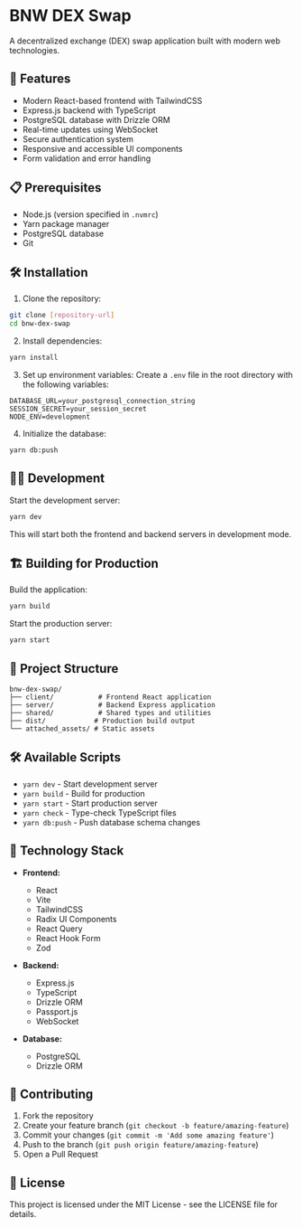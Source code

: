 # BNW DEX Swap

A decentralized exchange (DEX) swap application built with modern web technologies.

## 🚀 Features

- Modern React-based frontend with TailwindCSS
- Express.js backend with TypeScript
- PostgreSQL database with Drizzle ORM
- Real-time updates using WebSocket
- Secure authentication system
- Responsive and accessible UI components
- Form validation and error handling

## 📋 Prerequisites

- Node.js (version specified in `.nvmrc`)
- Yarn package manager
- PostgreSQL database
- Git

## 🛠️ Installation

1. Clone the repository:
```bash
git clone [repository-url]
cd bnw-dex-swap
```

2. Install dependencies:
```bash
yarn install
```

3. Set up environment variables:
Create a `.env` file in the root directory with the following variables:
```env
DATABASE_URL=your_postgresql_connection_string
SESSION_SECRET=your_session_secret
NODE_ENV=development
```

4. Initialize the database:
```bash
yarn db:push
```

## 🏃‍♂️ Development

Start the development server:
```bash
yarn dev
```

This will start both the frontend and backend servers in development mode.

## 🏗️ Building for Production

Build the application:
```bash
yarn build
```

Start the production server:
```bash
yarn start
```

## 📁 Project Structure

```
bnw-dex-swap/
├── client/           # Frontend React application
├── server/           # Backend Express application
├── shared/           # Shared types and utilities
├── dist/            # Production build output
└── attached_assets/ # Static assets
```

## 🛠️ Available Scripts

- `yarn dev` - Start development server
- `yarn build` - Build for production
- `yarn start` - Start production server
- `yarn check` - Type-check TypeScript files
- `yarn db:push` - Push database schema changes

## 🔧 Technology Stack

- **Frontend:**
  - React
  - Vite
  - TailwindCSS
  - Radix UI Components
  - React Query
  - React Hook Form
  - Zod

- **Backend:**
  - Express.js
  - TypeScript
  - Drizzle ORM
  - Passport.js
  - WebSocket

- **Database:**
  - PostgreSQL
  - Drizzle ORM

## 🤝 Contributing

1. Fork the repository
2. Create your feature branch (`git checkout -b feature/amazing-feature`)
3. Commit your changes (`git commit -m 'Add some amazing feature'`)
4. Push to the branch (`git push origin feature/amazing-feature`)
5. Open a Pull Request

## 📝 License

This project is licensed under the MIT License - see the LICENSE file for details.
